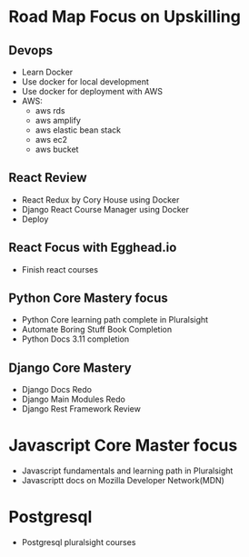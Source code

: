 # Road Map Focus on Upskilling

## Devops

- Learn Docker
- Use docker for local development
- Use docker for deployment with AWS
- AWS:
  - aws rds
  - aws amplify
  - aws elastic bean stack
  - aws ec2
  - aws bucket

## React Review

- React Redux by Cory House using Docker
- Django React Course Manager using Docker
- Deploy

## React Focus with Egghead.io

- Finish react courses

## Python Core Mastery focus

- Python Core learning path complete in Pluralsight
- Automate Boring Stuff Book Completion
- Python Docs 3.11 completion

## Django Core Mastery

- Django Docs Redo
- Django Main Modules Redo
- Django Rest Framework Review

# Javascript Core Master focus
- Javascript fundamentals and learning path in Pluralsight
- Javascriptt docs on Mozilla Developer Network(MDN)
# Postgresql

- Postgresql pluralsight courses
